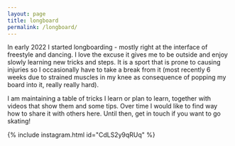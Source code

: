 ```yaml
---
layout: page
title: longboard
permalink: /longboard/
---
```


In early 2022 I started longboarding - mostly right at the interface of freestyle and dancing. I love the excuse it gives me to be outside and enjoy slowly learning new tricks and steps. It is a sport that is prone to causing injuries so I occasionally have to take a break from it (most recently 6 weeks due to strained muscles in my knee as consequence of popping my board into it, really really hard).

I am maintaining a table of tricks I learn or plan to learn, together with videos that show them and some tips. Over time I would like to find way how to share it with others here. Until then, get in touch if you want to go skating!

{% include instagram.html id="CdLS2y9qRUq" %}
